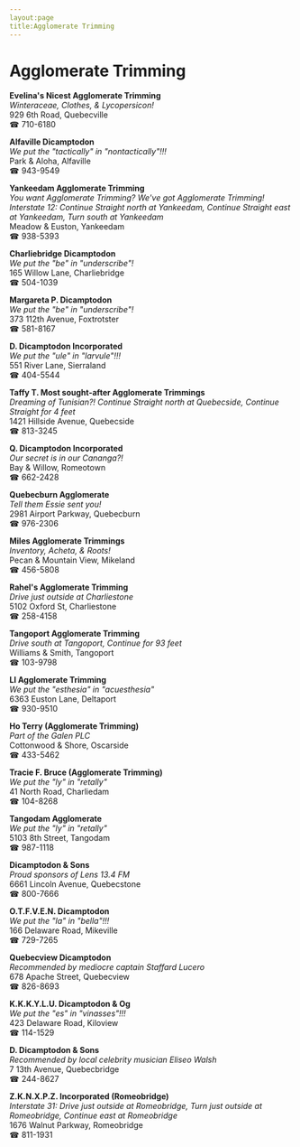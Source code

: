 ```yaml
---
layout:page
title:Agglomerate Trimming
---
```

# Agglomerate Trimming

**Evelina's Nicest Agglomerate Trimming**  
_Winteraceae, Clothes, & Lycopersicon!_  
929 6th Road, Quebecville  
☎ 710-6180



**Alfaville Dicamptodon**  
_We put the "tactically" in "nontactically"!!!_  
Park & Aloha, Alfaville  
☎ 943-9549



**Yankeedam Agglomerate Trimming**  
_You want Agglomerate Trimming? We've got Agglomerate Trimming! 
Interstate 12: Continue Straight north at Yankeedam, Continue Straight east at Yankeedam, Turn south at Yankeedam_  
Meadow & Euston, Yankeedam  
☎ 938-5393



**Charliebridge Dicamptodon**  
_We put the "be" in "underscribe"!_  
165 Willow Lane, Charliebridge  
☎ 504-1039



**Margareta P. Dicamptodon**  
_We put the "be" in "underscribe"!_  
373 112th Avenue, Foxtrotster  
☎ 581-8167



**D. Dicamptodon Incorporated**  
_We put the "ule" in "larvule"!!!_  
551 River Lane, Sierraland  
☎ 404-5544



**Taffy T. Most sought-after Agglomerate Trimmings**  
_Dreaming of Tunisian?! 
Continue Straight north at Quebecside, Continue Straight for 4 feet_  
1421 Hillside Avenue, Quebecside  
☎ 813-3245



**Q. Dicamptodon Incorporated**  
_Our secret is in our Cananga?!_  
Bay & Willow, Romeotown  
☎ 662-2428



**Quebecburn Agglomerate**  
_Tell them Essie sent you!_  
2981 Airport Parkway, Quebecburn  
☎ 976-2306



**Miles Agglomerate Trimmings**  
_Inventory, Acheta, & Roots!_  
Pecan & Mountain View, Mikeland  
☎ 456-5808



**Rahel's Agglomerate Trimming**  
_Drive just outside at Charliestone_  
5102 Oxford St, Charliestone  
☎ 258-4158



**Tangoport Agglomerate Trimming**  
_Drive south at Tangoport, Continue for 93 feet_  
Williams & Smith, Tangoport  
☎ 103-9798



**LI Agglomerate Trimming**  
_We put the "esthesia" in "acuesthesia"_  
6363 Euston Lane, Deltaport  
☎ 930-9510



**Ho Terry (Agglomerate Trimming)**  
_Part of the Galen PLC_  
Cottonwood & Shore, Oscarside  
☎ 433-5462



**Tracie F. Bruce (Agglomerate Trimming)**  
_We put the "ly" in "retally"_  
41 North Road, Charliedam  
☎ 104-8268



**Tangodam Agglomerate**  
_We put the "ly" in "retally"_  
5103 8th Street, Tangodam  
☎ 987-1118



**Dicamptodon & Sons**  
_Proud sponsors of Lens 13.4 FM_  
6661 Lincoln Avenue, Quebecstone  
☎ 800-7666



**O.T.F.V.E.N. Dicamptodon**  
_We put the "la" in "bella"!!!_  
166 Delaware Road, Mikeville  
☎ 729-7265



**Quebecview Dicamptodon**  
_Recommended by mediocre captain Staffard Lucero_  
678 Apache Street, Quebecview  
☎ 826-8693



**K.K.K.Y.L.U. Dicamptodon & Og**  
_We put the "es" in "vinasses"!!!_  
423 Delaware Road, Kiloview  
☎ 114-1529



**D. Dicamptodon & Sons**  
_Recommended by local celebrity musician Eliseo Walsh_  
7 13th Avenue, Quebecbridge  
☎ 244-8627



**Z.K.N.X.P.Z. Incorporated (Romeobridge)**  
_Interstate 31: Drive just outside at Romeobridge, Turn just outside at Romeobridge, Continue east at Romeobridge_  
1676 Walnut Parkway, Romeobridge  
☎ 811-1931



